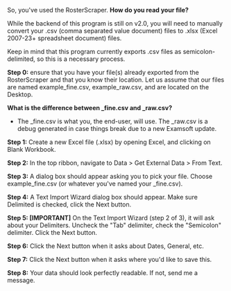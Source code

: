 So, you've used the RosterScraper. **How do you read your file?**

While the backend of this program is still on v2.0, you will need to manually convert your .csv (comma separated value document) files to .xlsx (Excel 2007-23+ spreadsheet document) files. 

Keep in mind that this program currently exports .csv files as semicolon-delimited, so this is a necessary process.

**Step 0:** ensure that you have your file(s) already exported from the RosterScraper and that you know their location. Let us assume that our files are named example_fine.csv, example_raw.csv, and are located on the Desktop.

**What is the difference between _fine.csv and _raw.csv?**
- The _fine.csv is what you, the end-user, will use. The _raw.csv is a debug generated in case things break due to a new Examsoft update.

**Step 1:** Create a new Excel file (.xlsx) by opening Excel, and clicking on Blank Workbook.

**Step 2:** In the top ribbon, navigate to Data > Get External Data > From Text.

**Step 3:** A dialog box should appear asking you to pick your file. Choose example_fine.csv (or whatever you've named your _fine.csv).

**Step 4:** A Text Import Wizard dialog box should appear. Make sure Delimited is checked, click the Next button.

**Step 5: [IMPORTANT]** On the Text Import Wizard (step 2 of 3), it will ask about your Delimiters. Uncheck the "Tab" delimiter, check the "Semicolon" delimiter. Click the Next button.

**Step 6:** Click the Next button when it asks about Dates, General, etc.

**Step 7:** Click the Next button when it asks where you'd like to save this. 

**Step 8:** Your data should look perfectly readable. If not, send me a message.
